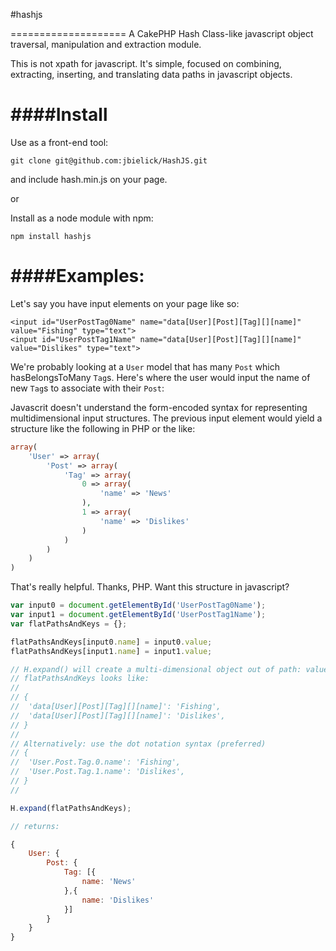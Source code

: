 #hashjs

====================
A CakePHP Hash Class-like javascript object traversal, manipulation and extraction module.

This is not xpath for javascript. It's simple, focused on combining, extracting, inserting, and translating data paths in javascript objects.

####Install
=========================
Use as a front-end tool:

    git clone git@github.com:jbielick/HashJS.git

and include hash.min.js on your page.

or

Install as a node module with npm:

    npm install hashjs
	 
####Examples:
=========================
Let's say you have input elements on your page like so:

    <input id="UserPostTag0Name" name="data[User][Post][Tag][][name]" value="Fishing" type="text">
    <input id="UserPostTag1Name" name="data[User][Post][Tag][][name]" value="Dislikes" type="text">

We're probably looking at a `User` model that has many `Post` which hasBelongsToMany `Tag`s.
Here's where the user would input the name of new `Tag`s to associate with their `Post`:

Javascrit doesn't understand the form-encoded syntax for representing multidimensional input structures.
The previous input element would yield a structure like the following in PHP or the like:

```php
array(
	'User' => array(
		'Post' => array(
			'Tag' => array(
				0 => array(
					'name' => 'News'
				),
				1 => array(
					'name' => 'Dislikes'
				)
			)
		)
	)
)
```
That's really helpful. Thanks, PHP. 
Want this structure in javascript?

```javascript
var input0 = document.getElementById('UserPostTag0Name');
var input1 = document.getElementById('UserPostTag1Name');
var flatPathsAndKeys = {};

flatPathsAndKeys[input0.name] = input0.value;
flatPathsAndKeys[input1.name] = input1.value;

// H.expand() will create a multi-dimensional object out of path: value pairs.
// flatPathsAndKeys looks like: 
// 
// {
// 	'data[User][Post][Tag][][name]': 'Fishing',
// 	'data[User][Post][Tag][][name]': 'Dislikes',
// }
//
// Alternatively: use the dot notation syntax (preferred)
// {
// 	'User.Post.Tag.0.name': 'Fishing',
// 	'User.Post.Tag.1.name': 'Dislikes',
// }
//

H.expand(flatPathsAndKeys);

// returns:

{
	User: {
		Post: {
			Tag: [{
				name: 'News'
			},{
				name: 'Dislikes'
			}]
		}
	}
}
```